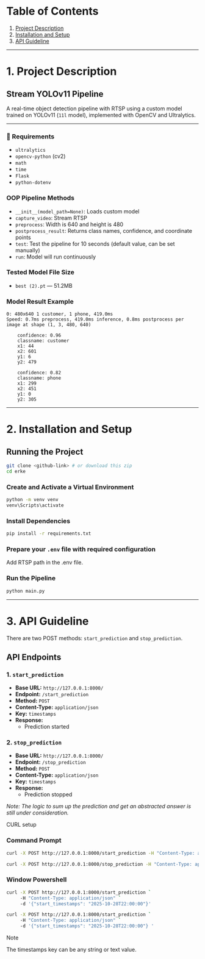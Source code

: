 # Table of Contents

1. [Project Description](#project-description)
2. [Installation and Setup](#installation-and-setup)
3. [API Guideline](#api-guideline)

---

# 1. Project Description

## Stream YOLOv11 Pipeline

A real-time object detection pipeline with RTSP using a custom model trained on YOLOv11 (`11l` model), implemented with OpenCV and Ultralytics.

---

### 🔧 Requirements

- `ultralytics`
- `opencv-python` (cv2)
- `math`
- `time`
- `Flask`
- `python-dotenv`

### OOP Pipeline Methods

- `__init__(model_path=None)`: Loads custom model
- `capture_video`: Stream RTSP
- `preprocess`: Width is 640 and height is 480
- `postprocess_result`: Returns class names, confidence, and coordinate points
- `test`: Test the pipeline for 10 seconds (default value, can be set manually)
- `run`: Model will run continuously

### Tested Model File Size

- `best (2).pt` — 51.2MB

### Model Result Example

```
0: 480x640 1 customer, 1 phone, 419.0ms
Speed: 0.7ms preprocess, 419.0ms inference, 0.8ms postprocess per image at shape (1, 3, 480, 640)

    confidence: 0.96
    classname: customer
    x1: 44
    x2: 601
    y1: 6
    y2: 479

    confidence: 0.82
    classname: phone
    x1: 299
    x2: 451
    y1: 0
    y2: 305
```

---

# 2. Installation and Setup

## Running the Project

```bash
git clone <github-link> # or download this zip
cd erke
```

### Create and Activate a Virtual Environment

```bash
python -m venv venv
venv\Scripts\activate
```

### Install Dependencies

```bash
pip install -r requirements.txt
```

### Prepare your `.env` file with required configuration
Add RTSP path in the .env file.

### Run the Pipeline

```bash
python main.py
```

---

# 3. API Guideline

There are two POST methods: `start_prediction` and `stop_prediction`.

## API Endpoints

### 1. `start_prediction`

- **Base URL:** `http://127.0.0.1:8000/`
- **Endpoint:** `/start_prediction`
- **Method:** `POST`
- **Content-Type:** `application/json`
- **Key:** `timestamps`
- **Response:**
  - Prediction started

### 2. `stop_prediction`

- **Base URL:** `http://127.0.0.1:8000/`
- **Endpoint:** `/stop_prediction`
- **Method:** `POST`
- **Content-Type:** `application/json`
- **Key:** `timestamps`
- **Response:**
  - Prediction stopped

_Note: The logic to sum up the prediction and get an abstracted answer is still under consideration._

CURL setup

### Command Prompt
```bash
curl -X POST http://127.0.0.1:8000/start_prediction -H "Content-Type: application/json" -d "{\"start_timestamps\": \"2025-10-28T22:00:00\"}"
```
```bash
curl -X POST http://127.0.0.1:8000/stop_prediction -H "Content-Type: application/json" -d "{\"start_timestamps\": \"2025-10-28T22:00:00\"}"
```

### Window Powershell
```bash
curl -X POST http://127.0.0.1:8000/start_prediction `
     -H "Content-Type: application/json" `
     -d '{"start_timestamps": "2025-10-28T22:00:00"}'
```
```bash
curl -X POST http://127.0.0.1:8000/start_prediction `
     -H "Content-Type: application/json" `
     -d '{"start_timestamps": "2025-10-28T22:00:00"} '
```
     
> [!NOTE]
> The timestamps key can be any string or text value.
